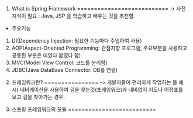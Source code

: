 1. What is Spring Framework
===========================
-> 사전지식이 필요 : Java, JSP 을 학습하고 배우는 것을 추천함.
- 주요기능
1) DI(Dependency Injection: 필요한 기능마다 주입하여 사용)
2) AOP(Aspect-Oriented Programming: 관점지향 프로그램, 주요부분을 사용하고 공통된 부분은 띠었다 붙였다 함)
3) MVC(Model View Control: 코드를 분리함)
4) JDBC(Java DataBase Connector: DB를 연결)

2. 프레임워크란?
================
-> 개발자들이 편리하게 작업하는 틀
예시) 네비게이션을 사용하여 길을 찾는것(프레임워크)과 네비없이 지도나 이정표를 보고 길을 찾아가는 경우.

3. 스프링 프레임워크의 모듈
==========================
